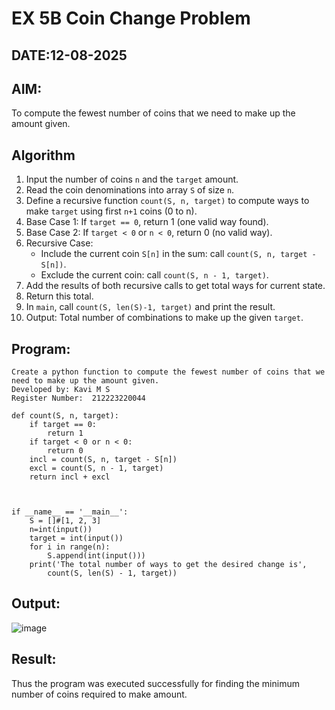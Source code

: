 # EX 5B Coin Change Problem
## DATE:12-08-2025
## AIM:
To compute the fewest number of coins that we need to make up the amount given.


## Algorithm

1. Input the number of coins `n` and the `target` amount.
2. Read the coin denominations into array `S` of size `n`.
3. Define a recursive function `count(S, n, target)` to compute ways to make `target` using first `n+1` coins (0 to n).
4. Base Case 1: If `target == 0`, return 1 (one valid way found).
5. Base Case 2: If `target < 0` or `n < 0`, return 0 (no valid way).
6. Recursive Case:
   * Include the current coin `S[n]` in the sum: call `count(S, n, target - S[n])`.
   * Exclude the current coin: call `count(S, n - 1, target)`.
7. Add the results of both recursive calls to get total ways for current state.
8. Return this total.
9. In `main`, call `count(S, len(S)-1, target)` and print the result.
10. Output: Total number of combinations to make up the given `target`.

## Program:
```
Create a python function to compute the fewest number of coins that we need to make up the amount given.
Developed by: Kavi M S
Register Number:  212223220044
```
```PY
def count(S, n, target):
    if target == 0:
        return 1
    if target < 0 or n < 0:
        return 0
    incl = count(S, n, target - S[n])
    excl = count(S, n - 1, target)
    return incl + excl
    
    
    
if __name__ == '__main__':
    S = []#[1, 2, 3]
    n=int(input())
    target = int(input())
    for i in range(n):
        S.append(int(input()))
    print('The total number of ways to get the desired change is',
        count(S, len(S) - 1, target))
```

## Output:

![image](https://github.com/user-attachments/assets/eb651ba3-6899-4f9b-acef-875cf19fe5d7)



## Result:
Thus the program was executed successfully for finding the minimum number of coins required to make amount.
